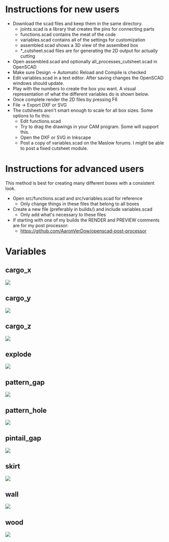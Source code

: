# Instructions for new users

* Download the scad files and keep them in the same directory.  
  * joints.scad is a library that creates the pins for connecting parts
  * functions.scad contains the meat of the code
  * variables.scad contains all of the settings for customization
  * assembled.scad shows a 3D view of the assemlbed box
  * \*\_cutsheet.scad files are for generating the 2D output for actually cutting
* Open assembled.scad and optionally all_processes_cutsheet.scad in OpenSCAD
* Make sure Design -> Automatic Reload and Compile is checked
* Edit variables.scad in a text editor.  After saving changes the OpenSCAD windows should update. 
* Play with the numbers to create the box you want.  A visual representation of what the different variables do is shown below.
* Once complete render the 2D files by pressing F6
* File -> Export DXF or SVG
* The cutsheets aren't smart enough to scale for all box sizes.  Some options to fix this:
  * Edit functions.scad
  * Try to drag the drawings in your CAM program.  Some will support this.
  * Open the DXF or SVG in Inkscape
  * Post a copy of variables.scad on the Maslow forums.  I *might* be able to post a fixed cutsheet module.  

# Instructions for advanced users

This method is best for creating many different boxes with a consistent look.

* Open src/functions.scad and src/variables.scad for reference
  * Only change things in these files that belong to all boxes
* Create a new file (preferably in builds/) and include variables.scad
  * Only add what's necessary to these files
* If starting with one of my builds the RENDER and PREVIEW comments are for my post processor:
  * https://github.com/AaronVerDow/openscad-post-processor

# Variables

## cargo_x
![](https://raw.githubusercontent.com/AaronVerDow/Cargo_Box/master/animations/output/cargo_x_demo.gif)
## cargo_y
![](https://raw.githubusercontent.com/AaronVerDow/Cargo_Box/master/animations/output/cargo_y_demo.gif)
## cargo_z
![](https://raw.githubusercontent.com/AaronVerDow/Cargo_Box/master/animations/output/cargo_z_demo.gif)
## explode
![](https://raw.githubusercontent.com/AaronVerDow/Cargo_Box/master/animations/output/explode_demo.gif)
## pattern_gap
![](https://raw.githubusercontent.com/AaronVerDow/Cargo_Box/master/animations/output/pattern_gap_demo.gif)
## pattern_hole
![](https://raw.githubusercontent.com/AaronVerDow/Cargo_Box/master/animations/output/pattern_hole_demo.gif)
## pintail_gap
![](https://raw.githubusercontent.com/AaronVerDow/Cargo_Box/master/animations/output/pintail_gap_demo.gif)
## skirt
![](https://raw.githubusercontent.com/AaronVerDow/Cargo_Box/master/animations/output/skirt_demo.gif)
## wall
![](https://raw.githubusercontent.com/AaronVerDow/Cargo_Box/master/animations/output/wall_demo.gif)
## wood
![](https://raw.githubusercontent.com/AaronVerDow/Cargo_Box/master/animations/output/wood_demo.gif)
